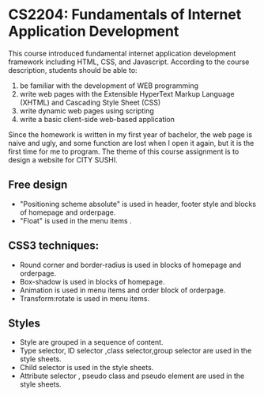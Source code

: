 # CS2204: Fundamentals of Internet Application Development

This course introduced fundamental internet application development framework including HTML, CSS, and Javascript. According to the course description, students should be able to:
1. be familiar with the development of WEB programming
2. write web pages with the Extensible HyperText Markup Language (XHTML) and Cascading Style Sheet (CSS)
3. write dynamic web pages using scripting
4. write a basic client-side web-based application

Since the homework is written in my first year of bachelor, the web page is naive and ugly, and some function are lost when I open it again, but it is the first time for me to program. The theme of this course assignment is to design a website for CITY SUSHI. 

## Free design

* "Positioning scheme absolute" is used in header, footer style and blocks of homepage and orderpage.
* "Float" is used in the menu items .

## CSS3 techniques:

* Round corner and border-radius is used in blocks of homepage and orderpage.
* Box-shadow is used in blocks of homepage.
* Animation is used in menu items and order block of orderpage.
* Transform:rotate is used in menu items.

## Styles

* Style are grouped in a sequence of content.
* Type selector, ID selector ,class selector,group selector are used in the style sheets.
* Child selector is used in the style sheets.
* Attribute selector , pseudo class and pseudo element are used in the style sheets.
